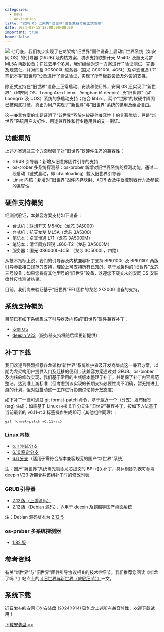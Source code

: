 ```yaml
---
categories:
  - news
  - advisories
title: "安同 OS 龙架构“旧世界”设备兼容方案正式发布"
date: 2024-08-15T12:00:00+08:00
important: true
home: false
---
```

![](/assets/news/breaking-the-world-boundary.jpg)
七月底，我们初步实现了在龙架构“旧世界”固件设备上启动新世界系统（如安同 OS）的引导器 (GRUB) 及内核方案，初步支持联想开天 M540z 及航天龙梦 ML5A 两款设备；在过去半个多月，我们继续对这一方案进行了验证测试、完善及规范化，并对四路 3C5000L 服务器（国光 GS6000L-4C5L）及卓宜恒通 L71 笔记本等“旧世界”设备进行了测试验证，实现了所有板载设备及外设的支持。

除正式支持在“旧世界”设备上正常启动、安装和使用外，安同 OS 还实现了“新世界”（如安同 OS、Loong Arch Linux、Yongbao 和 deepin）及“旧世界”（如 Loongnix 及 UOS）系统的多启动支持；结合 libLoL，两个“世界”的软硬件隔阂已被彻底打破，真正为用户实现了“新世界”与“旧世界”系统的选用及组合自由。

这一兼容方案的实现证明了“新世界”系统在软硬件兼容性上的显著优势，更是“新世界”系统用户友好性、用途兼容性和行业适用性的又一例证。

## 功能概览

上述方案通过三个方面增强了对“旧世界”软硬件生态的兼容性：

- GRUB 引导器：新增从旧世界固件引导的支持
- os-prober 多系统探测器：os-prober 新增对旧世界系统的探测功能，通过二段启动（链式启动，即 chainloading）载入旧世界引导器
- Linux 内核：新增对“旧世界”固件内存映射、ACPI 表及中断控制器行为及参数的兼容性

## 硬件支持概览

经测试验证，本兼容方案支持如下设备：

- 台式机：联想开天 M540z（龙芯 3A5000）
- 台式机：航天龙梦 ML5A（龙芯 3A5000）
- 笔记本：卓宜恒通 L71（龙芯 3A5000M）
- 笔记本：清华同方超锐 L860-T2（龙芯 3A5000M）
- 服务器：国光 GS6000L-4C5L（龙芯 3C5000L，四路）

从技术指标上说，我们的引导器及内核兼容补丁支持 BPI01000 及 BPI01001 两版引导参数接口规范的支持，理论上可支持所有已知的、基于龙架构的“旧世界”龙芯三号设备；如果您持有其他型号的“旧世界”设备，欢迎您下载文末的安同 OS 安装盘并反馈测试结果。

目前，我们尚未验证基于“旧世界”EFI 固件的龙芯 2K2000 设备的支持。

## 系统支持概览

目前已有如下系统集成了引导器及内核的“旧世界”固件兼容补丁：

- [安同 OS](https://website-2023.aosc.io/download)
- [deepin V23](https://www.deepin.org/zh/download/)（服务器支持将随后续更新提供）

## 补丁下载

我们欢迎且强烈推荐各龙架构“新世界”系统维护者及开发商集成这一兼容方案，以期为龙架构用户提供入门及迁移的便利；该兼容方案通过对 GRUB、os-prober 及内核的修改实现，我们基于常用的主线版本整理了补丁，并确保了补丁内容规范整洁，达到准上游标准（但考虑到该实现的长期支持必要性尚不明确，暂无推进上游的计划，但对就推动这一工作进行协商讨论持开放态度）

如下补丁一律可通过 git format-patch 命令，基于最近一个（分支）发布标签 (tag) 生成；如需基于 Linux 内核 6.11 分支生“旧世界”兼容补丁，按如下方法基于当前最新的 v6.11-rc3 标签操作生成即可（其他组件同理）：
```
git format-patch v6.11-rc3
```
### Linux 内核

- [6.11 测试分支](https://github.com/AOSC-Tracking/linux/tree/v6.11-ow)
- [6.10 稳定分支](https://github.com/AOSC-Tracking/linux/tree/v6.10-ow)
- [6.6 分支](https://github.com/AOSC-Tracking/linux/tree/v6.6-ow)（适用于需符合版本兼容规范的国产“新世界”系统）

注：国产“新世界”系统需先剔除龙芯提交的 BPI 相关补丁，具体剔除列表可参考 deepin V23 近期合并该组补丁时的[修改列表](https://github.com/deepin-community/kernel/pull/356)

### GRUB 引导器

- [2.12 版（上游源码）](https://github.com/AOSC-Tracking/grub/tree/grub-2.12-ow)
- [2.12 版（Debian 源码）](https://github.com/AOSC-Tracking/grub/tree/grub-2.12-ow-debian)，适用于 deepin 及麒麟等国产桌面系统

注：Debian 源码版本为 [2.12-5](https://sources.debian.org/src/grub2/2.12-5/)

### os-prober 多系统探测器

- [1.82 版](https://github.com/AOSC-Tracking/os-prober/tree/1.82-ow)

## 参考资料

有关“新世界”与“旧世界”固件引导协议相关的技术性细节，我们推荐您阅读《咱龙了吗？》站点上的[《旧世界与新世界（底层细节）》](https://areweloongyet.com/docs/world-compat-details/)一文。

## 系统下载

近日发布的安同 OS 安装盘 (20240814) 已包含上述所有兼容特性，欢迎下载试用！

[下载安装盘 >> ](https://releases.aosc.io/os-loongarch64/installer/aosc-os_installer_20240814_loongarch64.iso)
